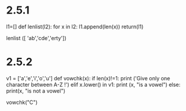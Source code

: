 # 2.5.1
l1=[]
def lenlist(l2):
    for x in l2:
        l1.append(len(x))
    return(l1)

lenlist ([ 'ab','cde','erty'])


# 2.5.2
v1 = ['a','e','i','o','u']
def vowchk(x):
    if len(x)!=1:
        print ('Give only one character between A-Z !')
    elif x.lower() in v1:
        print (x, "is a vowel")
    else:
        print(x, "is not a vowel")
    
vowchk("C")
